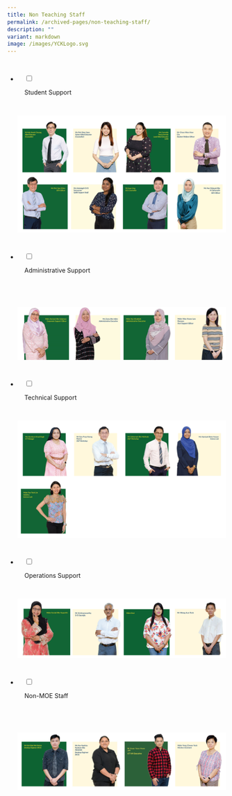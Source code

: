 ```yaml
---
title: Non Teaching Staff
permalink: /archived-pages/non-teaching-staff/
description: ""
variant: markdown
image: /images/YCKLogo.svg
---
```

<ul class="jekyllcodex_accordion">

&nbsp;&nbsp;<li>

&nbsp;&nbsp;&nbsp;&nbsp;<input type="checkbox" id="accordion1">

&nbsp;&nbsp;&nbsp;&nbsp;<label for="accordion1">Student&nbsp;Support</label>

&nbsp;&nbsp;&nbsp;&nbsp;<div>

<p>   
<img src="/images/Our%20Story/Organisation%20Chart/Non%20Teaching%20Staff/Student%20Support/Non_Teaching_R19a.png">
</p>

&nbsp;&nbsp;&nbsp;&nbsp;</div>

</li>
<li>

&nbsp;&nbsp;&nbsp;&nbsp;<input type="checkbox" id="accordion2">

&nbsp;&nbsp;&nbsp;&nbsp;<label for="accordion2">Administrative&nbsp;Support</label>

&nbsp;&nbsp;&nbsp;&nbsp;<div>

&nbsp;&nbsp;&nbsp;&nbsp;&nbsp;&nbsp;<p> <img src="/images/Our%20Story/Organisation%20Chart/Non%20Teaching%20Staff/Administrative%20Support/Non_Teaching_R20a.png">
</p>

&nbsp;&nbsp;&nbsp;&nbsp;</div>

</li>
	
<li>

&nbsp;&nbsp;&nbsp;&nbsp;<input type="checkbox" id="accordion3">

&nbsp;&nbsp;&nbsp;&nbsp;<label for="accordion3">Technical&nbsp;Support</label>

&nbsp;&nbsp;&nbsp;&nbsp;<div>

<p> 
<img src="/images/Our%20Story/Organisation%20Chart/Non%20Teaching%20Staff/Technical%20Support/Non_Teaching_R21.png">
			</p>

&nbsp;&nbsp;&nbsp;&nbsp;</div>

</li>
	
<li>

&nbsp;&nbsp;&nbsp;&nbsp;<input type="checkbox" id="accordion4">

&nbsp;&nbsp;&nbsp;&nbsp;<label for="accordion4">Operations&nbsp;Support</label>

&nbsp;&nbsp;&nbsp;&nbsp;<div>

<p> 
	<img src="/images/Our%20Story/Organisation%20Chart/Non%20Teaching%20Staff/Operations%20Support/Non_Teaching_R22.png"> 
			</p>

&nbsp;&nbsp;</div>

</li>
	
<li>

&nbsp;&nbsp;&nbsp;&nbsp;<input type="checkbox" id="accordion5">

&nbsp;&nbsp;&nbsp;&nbsp;<label for="accordion5">Non-MOE&nbsp;Staff</label>

&nbsp;&nbsp;&nbsp;&nbsp;<div>

&nbsp;&nbsp;&nbsp;&nbsp;&nbsp;&nbsp;	<p> <img src="/images/Our%20Story/Organisation%20Chart/Non%20Teaching%20Staff/Non%20MOE%20Staff/Non_MOE_R23.png">
</p>

&nbsp;&nbsp;&nbsp;&nbsp;</div>

</li>
	
	

	
</ul>

<style>	
	img {
		font-style: italic;
		max-width: 100%;
		height: auto;
		vertical-align: middle;
		background-repeat: no- repeat;
		background-size: cover;
	}
</style>